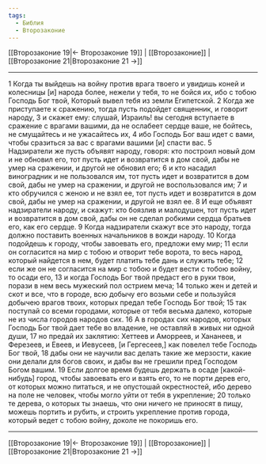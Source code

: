 ```yaml
---
tags:
  - Библия
  - Второзаконие
---
```

[[Второзаконие 19|← Второзаконие 19]] | [[Второзаконие]] | [[Второзаконие 21|Второзаконие 21 →]]

---
1 Когда ты выйдешь на войну против врага твоего и увидишь коней и колесницы [и] народа более, нежели у тебя, то не бойся их, ибо с тобою Господь Бог твой, Который вывел тебя из земли Египетской.
2 Когда же приступаете к сражению, тогда пусть подойдет священник, и говорит народу,
3 и скажет ему: слушай, Израиль! вы сегодня вступаете в сражение с врагами вашими, да не ослабеет сердце ваше, не бойтесь, не смущайтесь и не ужасайтесь их,
4 ибо Господь Бог ваш идет с вами, чтобы сразиться за вас с врагами вашими [и] спасти вас.
5 Надзиратели же пусть объявят народу, говоря: кто построил новый дом и не обновил его, тот пусть идет и возвратится в дом свой, дабы не умер на сражении, и другой не обновил его;
6 и кто насадил виноградник и не пользовался им, тот пусть идет и возвратится в дом свой, дабы не умер на сражении, и другой не воспользовался им;
7 и кто обручился с женою и не взял ее, тот пусть идет и возвратится в дом свой, дабы не умер на сражении, и другой не взял ее.
8 И еще объявят надзиратели народу, и скажут: кто боязлив и малодушен, тот пусть идет и возвратится в дом свой, дабы он не сделал робкими сердца братьев его, как его сердце.
9 Когда надзиратели скажут все это народу, тогда должно поставить военных начальников в вожди народу.
10 Когда подойдешь к городу, чтобы завоевать его, предложи ему мир;
11 если он согласится на мир с тобою и отворит тебе ворота, то весь народ, который найдется в нем, будет платить тебе дань и служить тебе;
12 если же он не согласится на мир с тобою и будет вести с тобою войну, то осади его,
13 и когда Господь Бог твой предаст его в руки твои, порази в нем весь мужеский пол острием меча;
14 только жен и детей и скот и все, что в городе, всю добычу его возьми себе и пользуйся добычею врагов твоих, которых предал тебе Господь Бог твой;
15 так поступай со всеми городами, которые от тебя весьма далеко, которые не из числа городов народов сих.
16 А в городах сих народов, которых Господь Бог твой дает тебе во владение, не оставляй в живых ни одной души,
17 но предай их заклятию: Хеттеев и Аморреев, и Хананеев, и Ферезеев, и Евеев, и Иевусеев, [и Гергесеев,] как повелел тебе Господь Бог твой,
18 дабы они не научили вас делать такие же мерзости, какие они делали для богов своих, и дабы вы не грешили пред Господом Богом вашим.
19 Если долгое время будешь держать в осаде [какой-нибудь] город, чтобы завоевать его и взять его, то не порти дерев его, от которых можно питаться, и не опустошай окрестностей, ибо дерево на поле не человек, чтобы могло уйти от тебя в укрепление;
20 только те дерева, о которых ты знаешь, что они ничего не приносят в пищу, можешь портить и рубить, и строить укрепление против города, который ведет с тобою войну, доколе не покоришь его.

---
[[Второзаконие 19|← Второзаконие 19]] | [[Второзаконие]] | [[Второзаконие 21|Второзаконие 21 →]]
